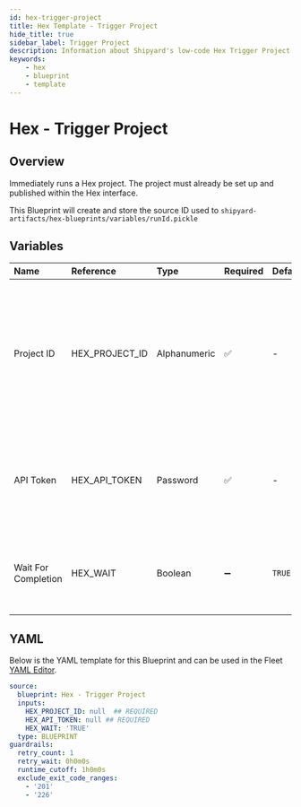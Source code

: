 ```yaml
---
id: hex-trigger-project
title: Hex Template - Trigger Project
hide_title: true
sidebar_label: Trigger Project
description: Information about Shipyard's low-code Hex Trigger Project blueprint. Runs a Hex project through the Hex API 
keywords:
    - hex
    - blueprint
    - template
---
```


# Hex - Trigger Project

## Overview
Immediately runs a Hex project. The project must already be set up  and published within the Hex interface.

This Blueprint will create and store the source ID used to `shipyard-artifacts/hex-blueprints/variables/runId.pickle`


## Variables

| Name | Reference | Type | Required | Default | Options | Description |
|:-----|:----------|:-----|:---------|:--------|:--------|:------------|
| Project ID | HEX_PROJECT_ID  | Alphanumeric |:white_check_mark: | - | - | The Project Id can be acquired from the project URL itself or from within the project's variables section. See authorization page for more. |
| API Token | HEX_API_TOKEN  | Password |:white_check_mark: | - | - | The API token is generated by Hex for a set amount of time. See authorization page for more |
| Wait For Completion | HEX_WAIT  | Boolean |:heavy_minus_sign: | `TRUE` | - | Enable if you would like the vessel to wait for the final status of the project run |


## YAML
Below is the YAML template for this Blueprint and can be used in the Fleet [YAML Editor](../../reference/fleets/yaml-editor.md).
```yaml
source:
  blueprint: Hex - Trigger Project
  inputs:
    HEX_PROJECT_ID: null  ## REQUIRED
    HEX_API_TOKEN: null ## REQUIRED
    HEX_WAIT: 'TRUE'
  type: BLUEPRINT
guardrails:
  retry_count: 1
  retry_wait: 0h0m0s
  runtime_cutoff: 1h0m0s
  exclude_exit_code_ranges:
    - '201'
    - '226'

```
